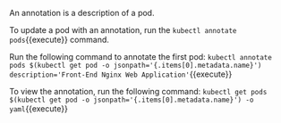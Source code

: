 An annotation is a description of a pod.

To update a pod with an annotation, run the `kubectl annotate pods`{{execute}} command.

Run the following command to annotate the first pod: `kubectl annotate pods $(kubectl get pod -o jsonpath='{.items[0].metadata.name}') description='Front-End Nginx Web Application'`{{execute}}

To view the annotation, run the following command: `kubectl get pods $(kubectl get pod -o jsonpath='{.items[0].metadata.name}') -o yaml`{{execute}}
